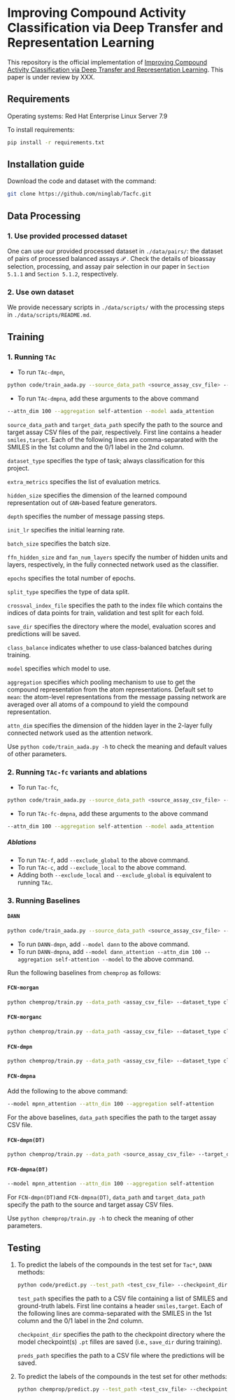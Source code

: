 # Improving Compound Activity Classification via Deep Transfer and Representation Learning

This repository is the official implementation of [Improving Compound Activity Classification via Deep Transfer and Representation Learning](link). This paper is under review by XXX.

## Requirements

Operating systems: Red Hat Enterprise Linux Server 7.9

To install requirements:

```bash
pip install -r requirements.txt
```

## Installation guide

Download the code and dataset with the command:

```bash
git clone https://github.com/ninglab/Tacfc.git
```

## Data Processing

### 1. Use provided processed dataset

One can use our provided processed dataset in `./data/pairs/`: the dataset of pairs of processed balanced assays $\mathcal{P}$ . Check the details of bioassay selection, processing, and assay pair selection in our paper in `Section 5.1.1` and `Section 5.1.2`, respectively. 

### 2. Use own dataset

We provide necessary scripts in `./data/scripts/` with the processing steps in `./data/scripts/README.md`. 

## Training

### 1. Running `TAc`

- To run `TAc-dmpn`,

```bash
python code/train_aada.py --source_data_path <source_assay_csv_file> --target_data_path <target_assay_csv_file> --dataset_type classification --extra_metrics prc-auc precision recall accuracy f1_score --hidden_size 25 --depth 4 --init_lr 1e-3 --batch_size 10 --ffn_hidden_size 100 --ffn_num_layers 2 --epochs 40 --alpha 1 --lamda 0 --split_type index_predetermined --crossval_index_file <index_file> --save_dir <chkpt_dir> --class_balance --mpn_shared
```

- To run `TAc-dmpna`, add these arguments to the above command

```bash
--attn_dim 100 --aggregation self-attention --model aada_attention
```

`source_data_path` and `target_data_path` specify the path to the source and target assay CSV files of the pair, respectively. First line contains a header `smiles,target`. Each of the following lines are comma-separated with the SMILES in the 1st column and the 0/1 label in the 2nd column.

`dataset_type` specifies the type of task; always classification for this project.

`extra_metrics` specifies the list of evaluation metrics.

`hidden_size` specifies the dimension of the learned compound representation out of `GNN`-based feature generators.

`depth` specifies the number of message passing steps.

`init_lr` specifies the initial learning rate.

`batch_size` specifies the batch size.

`ffn_hidden_size` and `fan_num_layers` specify the number of hidden units and layers, respectively, in the fully connected network used as the classifier.

`epochs` specifies the total number of epochs.

`split_type` specifies the type of data split.

`crossval_index_file` specifies the path to the index file which contains the indices of data points for train, validation and test split for each fold.

`save_dir` specifies the directory where the model, evaluation scores and predictions will be saved.

`class_balance` indicates whether to use class-balanced batches during training.

`model` specifies which model to use.

`aggregation` specifies which pooling mechanism to use to get the compound representation from the atom representations. Default set to `mean`: the atom-level representations from the message passing network are averaged over all atoms of a compound to yield the compound representation.

`attn_dim` specifies the dimension of the hidden layer in the 2-layer fully connected network used as the attention network.

Use `python code/train_aada.py -h` to check the meaning and default values of other parameters.

### 2. Running `TAc-fc` variants and ablations

- To run `Tac-fc`, 

```bash
python code/train_aada.py --source_data_path <source_assay_csv_file> --target_data_path <target_assay_csv_file> --dataset_type classification --extra_metrics prc-auc precision recall accuracy f1_score --hidden_size 25 --depth 4 --init_lr 1e-3 --batch_size 10 --ffn_hidden_size 100 --ffn_num_layers 2 --local_discriminator_hidden_size 100 --local_discriminator_num_layers 2 --global_discriminator_hidden_size 100 --global_discriminator_num_layers 2 --epochs 40 --alpha 1 --lamda 1 --split_type index_predetermined --crossval_index_file <index_file> --save_dir <chkpt_dir> --class_balance --mpn_shared
```

- To run `TAc-fc-dmpna`, add these arguments to the above command

```bash
--attn_dim 100 --aggregation self-attention --model aada_attention
```

##### Ablations

- To run `TAc-f`, add `--exclude_global` to the above command.
- To run `TAc-c`, add `--exclude_local` to the above command.
- Adding both `--exclude_local` and `--exclude_global` is equivalent to running `TAc`.

### 3. Running Baselines

#### `DANN`

```bash
python code/train_aada.py --source_data_path <source_assay_csv_file> --target_data_path <target_assay_csv_file> --dataset_type classification --extra_metrics prc-auc precision recall accuracy f1_score --hidden_size 25 --depth 4 --init_lr 1e-3 --batch_size 10 --ffn_hidden_size 100 --ffn_num_layers 2 --global_discriminator_hidden_size 100 --global_discriminator_num_layers 2 --epochs 40 --alpha 1 --lamda 1 --split_type index_predetermined --crossval_index_file <index_file> --save_dir <chkpt_dir> --class_balance --mpn_shared
```

- To run `DANN-dmpn`, add `--model dann` to the above command.
- To run `DANN-dmpna`, add `--model dann_attention --attn_dim 100 --aggregation self-attention --model` to the above command.

Run the following baselines from `chemprop` as follows:

#### `FCN-morgan`

```bash
python chemprop/train.py --data_path <assay_csv_file> --dataset_type classification --extra_metrics prc-auc precision recall accuracy f1_score --init_lr 1e-3 --batch_size 10 --ffn_hidden_size 100 --ffn_num_layers 2 --epochs 40 --features_generator morgan --features_only --split_type index_predetermined --crossval_index_file <index_file> --save_dir <chkpt_dir> --class_balance
```

#### `FCN-morganc`

```bash
python chemprop/train.py --data_path <assay_csv_file> --dataset_type classification --extra_metrics prc-auc precision recall accuracy f1_score --init_lr 1e-3 --batch_size 10 --ffn_hidden_size 100 --ffn_num_layers 2 --epochs 40 --features_generator morgan_count --features_only --split_type index_predetermined --crossval_index_file <index_file> --save_dir <chkpt_dir> --class_balance
```

#### `FCN-dmpn`

```bash
python chemprop/train.py --data_path <assay_csv_file> --dataset_type classification --extra_metrics prc-auc precision recall accuracy f1_score --hidden_size 25 --depth 4 --init_lr 1e-3 --batch_size 10 --ffn_hidden_size 100 --ffn_num_layers 2 --epochs 40 --split_type index_predetermined --crossval_index_file <index_file> --save_dir <chkpt_dir> --class_balance
```

#### `FCN-dmpna`

Add the following to the above command:

```bash
--model mpnn_attention --attn_dim 100 --aggregation self-attention
```

For the above baselines, `data_path` specifies the path to the target assay CSV file.

#### `FCN-dmpn(DT)`

```bash
python chemprop/train.py --data_path <source_assay_csv_file> --target_data_path <target_assay_csv_file> --dataset_type classification --extra_metrics prc-auc precision recall accuracy f1_score  --hidden_size 25 --depth 4 --init_lr 1e-3 --batch_size 10 --ffn_hidden_size 100 --ffn_num_layers 2 --epochs 40 --split_type index_predetermined --crossval_index_file <index_file> --save_dir <chkpt_dir> --class_balance
```

#### `FCN-dmpna(DT)`

```bash
--model mpnn_attention --attn_dim 100 --aggregation self-attention
```

For `FCN-dmpn(DT)`and `FCN-dmpna(DT)`, `data_path` and `target_data_path` specify the path to the source and target assay CSV files.

Use `python chemprop/train.py -h` to check the meaning of other parameters.

## Testing

1. To predict the labels of the compounds in the test set for `Tac*`, `DANN` methods:

   ```bash
   python code/predict.py --test_path <test_csv_file> --checkpoint_dir <chkpt_dir> --preds_path <pred_file>
   ```

   `test_path` specifies the path to a CSV file containing a list of SMILES and ground-truth labels. First line contains a header `smiles,target`. Each of the following lines are comma-separated with the SMILES in the 1st column and the 0/1 label in the 2nd column.

   `checkpoint_dir` specifies the path to the checkpoint directory where the model checkpoint(s) `.pt` filles are saved (i.e., `save_dir` during training).

   `preds_path` specifies the path to a CSV file where the predictions will be saved.

2. To predict the labels of the compounds in the test set for other methods:

   ```bash
   python chemprop/predict.py --test_path <test_csv_file> --checkpoint_dir <chkpt_dir> --preds_path <pred_file>

